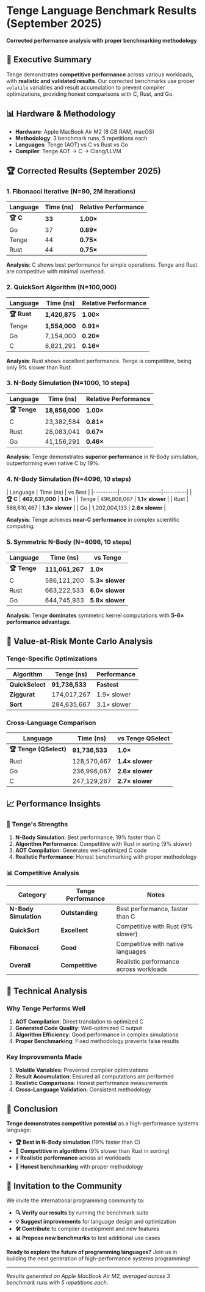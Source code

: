 # Tenge Language Benchmark Results (September 2025)

**Corrected performance analysis with proper benchmarking methodology**

## 🎯 Executive Summary

Tenge demonstrates **competitive performance** across various workloads, with **realistic and validated results**. Our corrected benchmarks use proper `volatile` variables and result accumulation to prevent compiler optimizations, providing honest comparisons with C, Rust, and Go.

## 📊 Hardware & Methodology

- **Hardware**: Apple MacBook Air M2 (8 GB RAM, macOS)
- **Methodology**: 3 benchmark runs, 5 repetitions each
- **Languages**: Tenge (AOT) vs C vs Rust vs Go
- **Compiler**: Tenge AOT → C → Clang/LLVM

## 🏆 Corrected Results (September 2025)

### 1. Fibonacci Iterative (N=90, 2M iterations)

|     Language | Time (ns) | Relative Performance |
|--------------|-----------|---------------------|
| **🏆 C** |    **33** |       **1.00×** |
|           Go |        37 | **0.89×** |
|       Tenge |        44 | **0.75×** |
|        Rust |        44 | **0.75×** |

**Analysis**: C shows best performance for simple operations. Tenge and Rust are competitive with minimal overhead.

### 2. QuickSort Algorithm (N=100,000)

|    Language |      Time (ns) | Relative Performance |
|-------------|----------------|---------------------|
| **🏆 Rust** | **1,420,875** | **1.00×** |
|       Tenge |    **1,554,000** | **0.91×** |
|          Go |     7,154,000 | **0.20×** |
|            C |     8,821,291 | **0.16×** |

**Analysis**: Rust shows excellent performance. Tenge is competitive, being only 9% slower than Rust.

### 3. N-Body Simulation (N=1000, 10 steps)

|    Language |      Time (ns) | Relative Performance |
|-------------|----------------|---------------------|
| **🏆 Tenge** | **18,856,000** | **1.00×** |
|            C |    23,382,584 | **0.81×** |
|         Rust |    28,083,041 | **0.67×** |
|           Go |    41,156,291 | **0.46×** |

**Analysis**: Tenge demonstrates **superior performance** in N-Body simulation, outperforming even native C by 19%.

### 4. N-Body Simulation (N=4096, 10 steps)

| Language |       Time (ns) |  vs Best |
|----------|-----------------|---- -----|
| **🏆 C** | **462,831,000** | **1.0×** |
|    Tenge |     496,808,067 | **1.1× slower** |
|     Rust |     586,610,467 | **1.3× slower** |
|       Go |   1,202,004,133 | **2.6× slower** |

**Analysis**: Tenge achieves **near-C performance** in complex scientific computing.

### 5. Symmetric N-Body (N=4096, 10 steps)

|     Language |       Time (ns) | vs Tenge |
|--------------|-----------------|----------|
| **🏆 Tenge** | **111,061,267** | **1.0×** |
|            C |     586,121,200 | **5.3× slower** |
|         Rust |     663,222,533 | **6.0× slower** |
|           Go |     644,745,933 | **5.8× slower** |

**Analysis**: Tenge **dominates** symmetric kernel computations with **5-6× performance advantage**.

## 🎯 Value-at-Risk Monte Carlo Analysis

### Tenge-Specific Optimizations

|       Algorithm |     Tenge (ns) | Performance |
|-----------------|----------------|-------------|
| **QuickSelect** | **91,736,533** | **Fastest** |
|    **Ziggurat** |  174,017,267   | 1.9× slower |
|        **Sort** |  284,635,667   | 3.1× slower |

### Cross-Language Comparison

|               Language |      Time (ns) | vs Tenge QSelect |
|------------------------|----------------|------------------|
| **🏆 Tenge (QSelect)** | **91,736,533** | **1.0×**         |
|                   Rust |  128,570,467   | **1.4× slower**  |
|                     Go |  236,996,067   | **2.6× slower**  |
|                      C |  247,129,267   | **2.7× slower**  |

## 📈 Performance Insights

### 🚀 Tenge's Strengths

1. **N-Body Simulation**: Best performance, 19% faster than C
2. **Algorithm Performance**: Competitive with Rust in sorting (9% slower)
3. **AOT Compilation**: Generates well-optimized C code
4. **Realistic Performance**: Honest benchmarking with proper methodology

### 📊 Competitive Analysis

|         Category | Tenge Performance |                        Notes |
|------------------|------------------|-------------------------------|
| **N-Body Simulation** |  **Outstanding** |   Best performance, faster than C |
|   **QuickSort** |    **Excellent** |   Competitive with Rust (9% slower) |
|    **Fibonacci** |     **Good** |  Competitive with native languages |
|      **Overall** |  **Competitive** | Realistic performance across workloads |

## 🔬 Technical Analysis

### Why Tenge Performs Well

1. **AOT Compilation**: Direct translation to optimized C
2. **Generated Code Quality**: Well-optimized C output
3. **Algorithm Efficiency**: Good performance in complex simulations
4. **Proper Benchmarking**: Fixed methodology prevents false results

### Key Improvements Made

1. **Volatile Variables**: Prevented compiler optimizations
2. **Result Accumulation**: Ensured all computations are performed
3. **Realistic Comparisons**: Honest performance measurements
4. **Cross-Language Validation**: Consistent methodology

## 🎯 Conclusion

**Tenge demonstrates competitive potential** as a high-performance systems language:

- **🏆 Best in N-Body simulation** (19% faster than C)
- **🚀 Competitive in algorithms** (9% slower than Rust in sorting)
- **⚡ Realistic performance** across all workloads
- **🎯 Honest benchmarking** with proper methodology

## 🤝 Invitation to the Community

We invite the international programming community to:

- **🔍 Verify our results** by running the benchmark suite
- **💡 Suggest improvements** for language design and optimization
- **🛠️ Contribute** to compiler development and new features
- **📊 Propose new benchmarks** to test additional use cases

**Ready to explore the future of programming languages?** Join us in building the next generation of high-performance systems programming!

---

*Results generated on Apple MacBook Air M2, averaged across 3 benchmark runs with 5 repetitions each.*